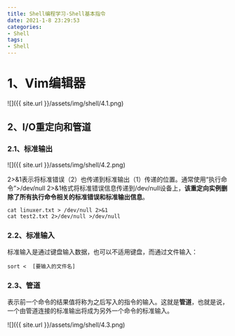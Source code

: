 ```yaml
---
title: Shell编程学习-Shell基本指令
date: 2021-1-8 23:29:53
categories:
- Shell
tags:
- Shell
---
```


# 1、Vim编辑器

![]({{ site.url }}/assets/img/shell/4.1.png)


## 2、I/O重定向和管道

### 2.1、标准输出

![]({{ site.url }}/assets/img/shell/4.2.png)


  2>&1表示将标准错误（2）也传递到标准输出（1）传递的位置。通常使用“执行命令”>/dev/null 2>&1格式将标准错误信息传递到/dev/null设备上，**该重定向实例删除了所有执行命令相关的标准错误和标准输出信息**。

```shell
cat linuxer.txt > /dev/null 2>&1
cat test2.txt 2>/dev/null >/dev/null 
```

### 2.2、标准输入

标准输入是通过键盘输入数据，也可以不适用键盘，而通过文件输入：

```shell
sort <  [要输入的文件名]
```

### 2.3、管道

 表示前一个命令的结果值将称为之后写入的指令的输入。这就是**管道**，也就是说，一个由管道连接的标准输出将成为另外一个命令的标准输入。

![]({{ site.url }}/assets/img/shell/4.3.png)






